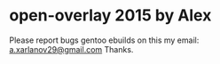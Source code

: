 # open-overlay 2015 by Alex

Please report bugs gentoo ebuilds on this my email: a.xarlanov29@gmail.com Thanks.
